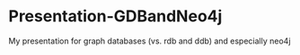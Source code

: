 Presentation-GDBandNeo4j
========================

My presentation for graph databases (vs. rdb and ddb) and especially neo4j
